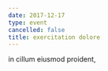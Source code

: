 ```yaml
---
date: 2017-12-17
type: event
cancelled: false
title: exercitation dolore
---
```

in cillum eiusmod proident,